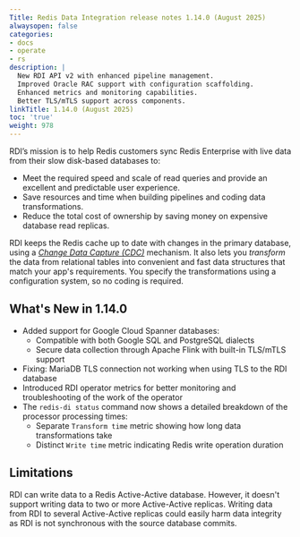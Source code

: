 ```yaml
---
Title: Redis Data Integration release notes 1.14.0 (August 2025)
alwaysopen: false
categories:
- docs
- operate
- rs
description: |
  New RDI API v2 with enhanced pipeline management.
  Improved Oracle RAC support with configuration scaffolding.
  Enhanced metrics and monitoring capabilities.
  Better TLS/mTLS support across components.
linkTitle: 1.14.0 (August 2025)
toc: 'true'
weight: 978
---
```



RDI’s mission is to help Redis customers sync Redis Enterprise with live data from their slow disk-based databases to:

- Meet the required speed and scale of read queries and provide an excellent and predictable user experience.
- Save resources and time when building pipelines and coding data transformations.
- Reduce the total cost of ownership by saving money on expensive database read replicas.

RDI keeps the Redis cache up to date with changes in the primary database, using a [_Change Data Capture (CDC)_](https://en.wikipedia.org/wiki/Change_data_capture) mechanism.
It also lets you _transform_ the data from relational tables into convenient and fast data structures that match your app's requirements. You specify the transformations using a configuration system, so no coding is required.

## What's New in 1.14.0

- Added support for Google Cloud Spanner databases:
  - Compatible with both Google SQL and PostgreSQL dialects
  - Secure data collection through Apache Flink with built-in TLS/mTLS support
- Fixing: MariaDB TLS connection not working when using TLS to the RDI database
- Introduced RDI operator metrics for better monitoring and troubleshooting of the work of the operator
- The `redis-di status` command now shows a detailed breakdown of the processor processing times:
  - Separate `Transform time` metric showing how long data transformations take
  - Distinct `Write time` metric indicating Redis write operation duration

## Limitations

RDI can write data to a Redis Active-Active database. However, it doesn't support writing data to two or more Active-Active replicas. Writing data from RDI to several Active-Active replicas could easily harm data integrity as RDI is not synchronous with the source database commits.
